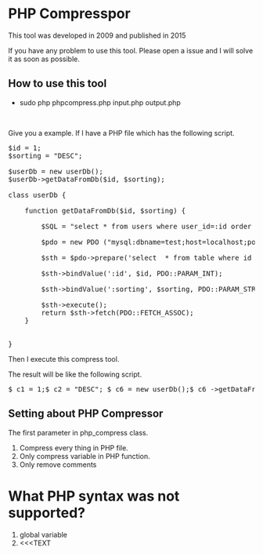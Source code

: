 PHP Compresspor
===============

This tool was developed in 2009 and published in 2015

If you have any problem to use this tool. Please open a issue and I will solve it as soon as possible.  


How to use this tool
--------------------

* sudo php phpcompress.php input.php output.php

<br />

Give you a example. If I have a PHP file which has the following script.

<pre>
$id = 1;
$sorting = "DESC";

$userDb = new userDb();
$userDb->getDataFromDb($id, $sorting);                                                                                                              

class userDb {

    function getDataFromDb($id, $sorting) {

        $SQL = "select * from users where user_id=:id order by :sorting;";

        $pdo = new PDO ("mysql:dbname=test;host=localhost;port=3306", '', 'username', 'password', array(PDO::MYSQL_ATTR_INIT_COMMAND => 'SET NAMES \'UTF8\'');
    
        $sth = $pdo->prepare('select  * from table where id =:id and title= :title ');
    
        $sth->bindValue(':id', $id, PDO::PARAM_INT);
    
        $sth->bindValue(':sorting', $sorting, PDO::PARAM_STR);
    
        $sth->execute();
        return $sth->fetch(PDO::FETCH_ASSOC);
    }   


}
</pre>

Then I execute this compress tool.

The result will be like the following script.

<pre>
$_c1 = 1;$_c2 = "DESC"; $_c6 = new userDb();$_c6 ->getDataFromDb($_c1 , $_c2 ); class userDb  { function getDataFromDb($_a1 , $_a2 ) { $_b3 = "select * from users where user_id=:id order by :sorting;";   $_b4 = new PDO ("mysql:dbname=test;host=localhost;port=3306", '', 'username', 'password', array(PDO::MYSQL_ATTR_INIT_COMMAND  => 'SET NAMES \'UTF8\'');     $_b5 = $_b4 ->prepare('select  * from table where id =:id and title= :title ');   $_b5 ->bindValue(':id', $_a1 , PDO::PARAM_INT );   $_b5 ->bindValue(':sorting', $_a2 , PDO::PARAM_STR );   $_b5 ->execute();   return $_b5 ->fetch(PDO::FETCH_ASSOC ); }}
</pre>


Setting about PHP Compressor
----------------------------

The first parameter in php_compress class.

1. Compress every thing in PHP file.
2. Only compress variable in PHP function.
3. Only remove comments




What PHP syntax was not supported?
================================

1. global variable
2. <<<TEXT


